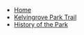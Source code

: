 * [Home](index.html)
* [Kelvingrove Park Trail](tours/kelvingrove-park-trail)
* [History of the Park](contents/history/kelvingrove-park-history.html)
